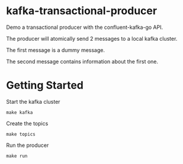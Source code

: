 # kafka-transactional-producer

Demo a transactional producer with the confluent-kafka-go API.

The producer will atomically send 2 messages to a local kafka cluster.

The first message is a dummy message.

The second message contains information about the first one.

# Getting Started

Start the kafka cluster
```
make kafka
```

Create the topics
```
make topics
```

Run the producer
```
make run
```
